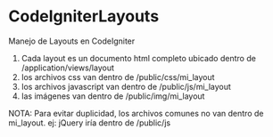 CodeIgniterLayouts
==================

Manejo de Layouts en CodeIgniter

1. Cada layout es un documento html completo ubicado dentro de /application/views/layout
2. los archivos css van dentro de /public/css/mi_layout
3. los archivos javascript van dentro de /public/js/mi_layout
4. las imágenes van dentro de /public/img/mi_layout

NOTA: Para evitar duplicidad, los archivos comunes no van dentro de mi_layout. ej: jQuery iría dentro de /public/js
